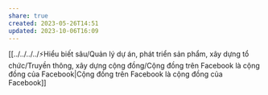 ```yaml
---
share: true
created: 2023-05-26T14:51
updated: 2023-10-06T16:09
---
```

[[../../../../⚡Hiểu biết sâu/Quản lý dự án, phát triển sản phẩm, xây dựng tổ chức/Truyền thông, xây dựng cộng đồng/Cộng đồng trên Facebook là cộng đồng của Facebook|Cộng đồng trên Facebook là cộng đồng của Facebook]]
